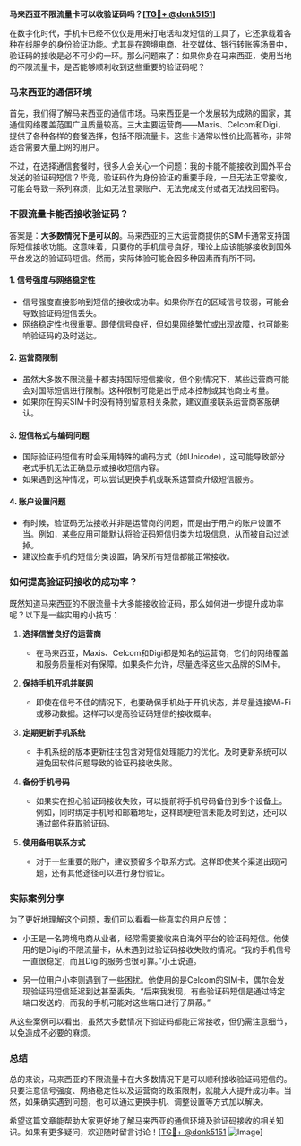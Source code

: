 **马来西亚不限流量卡可以收验证码吗？[[TG💪+ @donk5151](https://t.me/s/donk5151)]**

在数字化时代，手机卡已经不仅仅是用来打电话和发短信的工具了，它还承载着各种在线服务的身份验证功能。尤其是在跨境电商、社交媒体、银行转账等场景中，验证码的接收是必不可少的一环。那么问题来了：如果你身在马来西亚，使用当地的不限流量卡，是否能够顺利收到这些重要的验证码呢？

### 马来西亚的通信环境

首先，我们得了解马来西亚的通信市场。马来西亚是一个发展较为成熟的国家，其通信网络覆盖范围广且质量较高。三大主要运营商——Maxis、Celcom和Digi，提供了各种各样的套餐选择，包括不限流量卡。这些卡通常以性价比高著称，非常适合需要大量上网的用户。

不过，在选择通信套餐时，很多人会关心一个问题：我的卡能不能接收到国外平台发送的验证码短信？毕竟，验证码作为身份验证的重要手段，一旦无法正常接收，可能会导致一系列麻烦，比如无法登录账户、无法完成支付或者无法找回密码。

### 不限流量卡能否接收验证码？

答案是：**大多数情况下是可以的**。马来西亚的三大运营商提供的SIM卡通常支持国际短信接收功能。这意味着，只要你的手机信号良好，理论上应该能够接收到国外平台发送的验证码短信。然而，实际体验可能会因多种因素而有所不同。

#### 1. **信号强度与网络稳定性**
   - 信号强度直接影响到短信的接收成功率。如果你所在的区域信号较弱，可能会导致验证码短信丢失。
   - 网络稳定性也很重要。即使信号良好，但如果网络繁忙或出现故障，也可能影响验证码的及时送达。

#### 2. **运营商限制**
   - 虽然大多数不限流量卡都支持国际短信接收，但个别情况下，某些运营商可能会对国际短信进行限制。这种限制可能是出于成本控制或其他商业考量。
   - 如果你在购买SIM卡时没有特别留意相关条款，建议直接联系运营商客服确认。

#### 3. **短信格式与编码问题**
   - 国际验证码短信有时会采用特殊的编码方式（如Unicode），这可能导致部分老式手机无法正确显示或接收短信内容。
   - 如果遇到这种情况，可以尝试更换手机或联系运营商升级短信服务。

#### 4. **账户设置问题**
   - 有时候，验证码无法接收并非是运营商的问题，而是由于用户的账户设置不当。例如，某些应用可能默认将验证码短信归类为垃圾信息，从而被自动过滤掉。
   - 建议检查手机的短信分类设置，确保所有短信都能正常接收。

### 如何提高验证码接收的成功率？

既然知道马来西亚的不限流量卡大多能接收验证码，那么如何进一步提升成功率呢？以下是一些实用的小技巧：

1. **选择信誉良好的运营商**
   - 在马来西亚，Maxis、Celcom和Digi都是知名的运营商，它们的网络覆盖和服务质量相对有保障。如果条件允许，尽量选择这些大品牌的SIM卡。

2. **保持手机开机并联网**
   - 即使在信号不佳的情况下，也要确保手机处于开机状态，并尽量连接Wi-Fi或移动数据。这样可以提高验证码短信的接收概率。

3. **定期更新手机系统**
   - 手机系统的版本更新往往包含对短信处理能力的优化。及时更新系统可以避免因软件问题导致的验证码接收失败。

4. **备份手机号码**
   - 如果实在担心验证码接收失败，可以提前将手机号码备份到多个设备上。例如，同时绑定手机号和邮箱地址，这样即便短信未能及时到达，还可以通过邮件获取验证码。

5. **使用备用联系方式**
   - 对于一些重要的账户，建议预留多个联系方式。这样即使某个渠道出现问题，还有其他途径可以进行身份验证。

### 实际案例分享

为了更好地理解这个问题，我们可以看看一些真实的用户反馈：

- 小王是一名跨境电商从业者，经常需要接收来自海外平台的验证码短信。他使用的是Digi的不限流量卡，从未遇到过验证码接收失败的情况。“我的手机信号一直很稳定，而且Digi的服务也很可靠。”小王说道。

- 另一位用户小李则遇到了一些困扰。他使用的是Celcom的SIM卡，偶尔会发现验证码短信延迟到达甚至丢失。“后来我发现，有些验证码短信是通过特定端口发送的，而我的手机可能对这些端口进行了屏蔽。”

从这些案例可以看出，虽然大多数情况下验证码都能正常接收，但仍需注意细节，以免造成不必要的麻烦。

### 总结

总的来说，马来西亚的不限流量卡在大多数情况下是可以顺利接收验证码短信的。只要注意信号强度、网络稳定性以及运营商的政策限制，就能大大提升成功率。当然，如果确实遇到问题，也可以通过更换手机、调整设置等方式加以解决。

希望这篇文章能帮助大家更好地了解马来西亚的通信环境及验证码接收的相关知识。如果有更多疑问，欢迎随时留言讨论！[[TG💪+ @donk5151](https://t.me/s/donk5151) ![Image](https://i.postimg.cc/rwNCRYN7/Snipaste-2025-04-30-17-27-05.png)]
